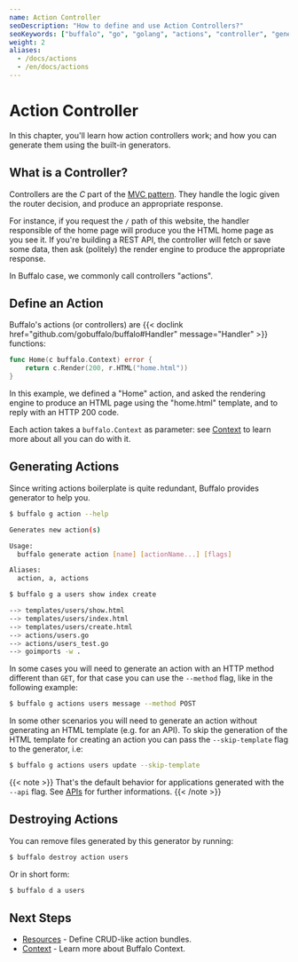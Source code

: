 ```yaml
---
name: Action Controller
seoDescription: "How to define and use Action Controllers?"
seoKeywords: ["buffalo", "go", "golang", "actions", "controller", "generator"]
weight: 2
aliases:
  - /docs/actions
  - /en/docs/actions
---
```


# Action Controller

In this chapter, you'll learn how action controllers work; and how you can generate them using the built-in generators.

## What is a Controller?

Controllers are the *C* part of the [MVC pattern](https://en.wikipedia.org/wiki/Model%E2%80%93view%E2%80%93controller). They handle the logic given the router decision, and produce an appropriate response.

For instance, if you request the `/` path of this website, the handler responsible of the home page will produce you the HTML home page as you see it. If you're building a REST API, the controller will fetch or save some data, then ask (politely) the render engine to produce the appropriate response.

In Buffalo case, we commonly call controllers "actions".
## Define an Action

Buffalo's actions (or controllers) are {{< doclink href="github.com/gobuffalo/buffalo#Handler" message="Handler" >}} functions:

```go
func Home(c buffalo.Context) error {
	return c.Render(200, r.HTML("home.html"))
}
```

In this example, we defined a "Home" action, and asked the rendering engine to produce an HTML page using the "home.html" template, and to reply with an HTTP 200 code.

Each action takes a `buffalo.Context` as parameter: see [Context](/documentation/request_handling/context) to learn more about all you can do with it.

## Generating Actions

Since writing actions boilerplate is quite redundant, Buffalo provides generator to help you.

```bash
$ buffalo g action --help

Generates new action(s)

Usage:
  buffalo generate action [name] [actionName...] [flags]

Aliases:
  action, a, actions
```

```bash
$ buffalo g a users show index create

--> templates/users/show.html
--> templates/users/index.html
--> templates/users/create.html
--> actions/users.go
--> actions/users_test.go
--> goimports -w .
```

In some cases you will need to generate an action with an HTTP method different than `GET`, for that case you can use the `--method` flag, like in the following example:

```bash
$ buffalo g actions users message --method POST
```

In some other scenarios you will need to generate an action without generating an HTML template (e.g. for an API). To skip the generation of the HTML template for creating an action you can pass the `--skip-template` flag to the generator, i.e:

```bash
$ buffalo g actions users update --skip-template
```

{{< note >}}
That's the default behavior for applications generated with the `--api` flag. See [APIs](/documentation/guides/apis/) for further informations.
{{< /note >}}

## Destroying Actions

You can remove files generated by this generator by running:

```bash
$ buffalo destroy action users
```

Or in short form:

```bash
$ buffalo d a users
```

## Next Steps

* [Resources](/documentation/request_handling/resources) - Define CRUD-like action bundles.
* [Context](/documentation/request_handling/context) - Learn more about Buffalo Context.
